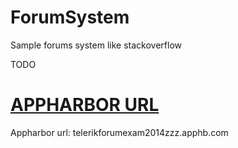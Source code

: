 ForumSystem
===========

Sample forums system like stackoverflow

TODO

[APPHARBOR URL](telerikforumexam2014zzz.apphb.com)
===========


Appharbor url: telerikforumexam2014zzz.apphb.com

